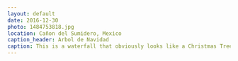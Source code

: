 ```yaml
---
layout: default
date: 2016-12-30
photo: 1484753818.jpg
location: Cañon del Sumidero, Mexico
caption_header: Arbol de Navidad
caption: This is a waterfall that obviously looks like a Christmas Tree. Feliz Navidad a todos!
---
```

